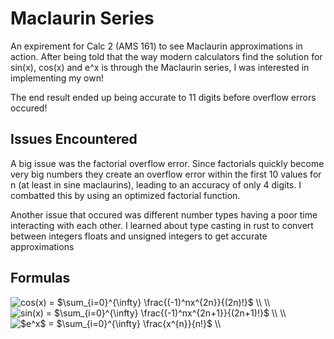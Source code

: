 # Maclaurin Series

An expirement for Calc 2 (AMS 161) to see Maclaurin approximations in action. After being told that the way modern calculators find the solution for sin(x), cos(x) and e^x is through the Maclaurin series, I was interested in implementing my own!

The end result ended up being accurate to 11 digits before overflow errors occured!

## Issues Encountered

A big issue was the factorial overflow error. Since factorials quickly become very big numbers they create an overflow error within the first 10 values for n (at least in sine maclaurins), leading to an accuracy of only 4 digits. I combatted this by using an optimized factorial function.

Another issue that occured was different number types having a poor time interacting with each other. I learned about type casting in rust to convert between integers floats and unsigned integers to get accurate approximations


## Formulas

<img src="https://latex.codecogs.com/svg.image?cos(x)&space;=&space;$\sum_{i=0}^{\infty}&space;\frac{(-1)^nx^{2n}}{(2n)!}$&space;\\&space;\\" title="cos(x) = $\sum_{i=0}^{\infty} \frac{(-1)^nx^{2n}}{(2n)!}$ \\ \\" />


<img src="https://latex.codecogs.com/svg.image?sin(x)&space;=&space;$\sum_{i=0}^{\infty}&space;\frac{(-1)^nx^{2n&plus;1}}{(2n&plus;1)!}$&space;\\&space;\\" title="sin(x) = $\sum_{i=0}^{\infty} \frac{(-1)^nx^{2n+1}}{(2n+1)!}$ \\ \\" />


<img src="https://latex.codecogs.com/png.image?\dpi{110}&space;$e^x$&space;=&space;$\sum_{i=0}^{\infty}&space;\frac{x^{n}}{n!}$&space;\\&space;" title="$e^x$ = $\sum_{i=0}^{\infty} \frac{x^{n}}{n!}$ \\ " />